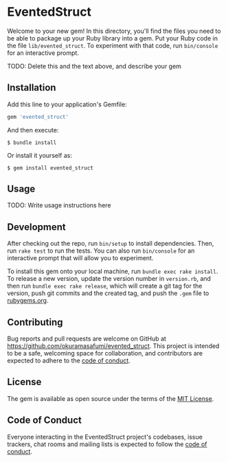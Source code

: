 # EventedStruct

Welcome to your new gem! In this directory, you'll find the files you need to be able to package up your Ruby library into a gem. Put your Ruby code in the file `lib/evented_struct`. To experiment with that code, run `bin/console` for an interactive prompt.

TODO: Delete this and the text above, and describe your gem

## Installation

Add this line to your application's Gemfile:

```ruby
gem 'evented_struct'
```

And then execute:

    $ bundle install

Or install it yourself as:

    $ gem install evented_struct

## Usage

TODO: Write usage instructions here

## Development

After checking out the repo, run `bin/setup` to install dependencies. Then, run `rake test` to run the tests. You can also run `bin/console` for an interactive prompt that will allow you to experiment.

To install this gem onto your local machine, run `bundle exec rake install`. To release a new version, update the version number in `version.rb`, and then run `bundle exec rake release`, which will create a git tag for the version, push git commits and the created tag, and push the `.gem` file to [rubygems.org](https://rubygems.org).

## Contributing

Bug reports and pull requests are welcome on GitHub at https://github.com/okuramasafumi/evented_struct. This project is intended to be a safe, welcoming space for collaboration, and contributors are expected to adhere to the [code of conduct](https://github.com/okuramasafumi/evented_struct/blob/master/CODE_OF_CONDUCT.md).

## License

The gem is available as open source under the terms of the [MIT License](https://opensource.org/licenses/MIT).

## Code of Conduct

Everyone interacting in the EventedStruct project's codebases, issue trackers, chat rooms and mailing lists is expected to follow the [code of conduct](https://github.com/okuramasafumi/evented_struct/blob/master/CODE_OF_CONDUCT.md).
